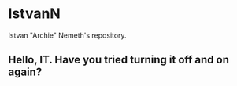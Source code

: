 # IstvanN
Istvan "Archie"  Nemeth's repository.

## Hello, IT. Have you tried turning it off and on again?
